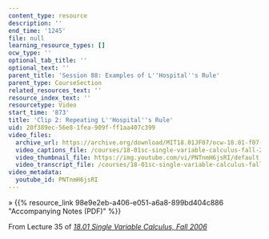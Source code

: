 ```yaml
---
content_type: resource
description: ''
end_time: '1245'
file: null
learning_resource_types: []
ocw_type: ''
optional_tab_title: ''
optional_text: ''
parent_title: 'Session 88: Examples of L''Hospital''s Rule'
parent_type: CourseSection
related_resources_text: ''
resource_index_text: ''
resourcetype: Video
start_time: '873'
title: 'Clip 2: Repeating L''Hospital''s Rule'
uid: 20f389ec-56e8-1fea-909f-ff1aa407c399
video_files:
  archive_url: https://archive.org/download/MIT18.01JF07/ocw-18.01-f07-lec35_300k.mp4
  video_captions_file: /courses/18-01sc-single-variable-calculus-fall-2010/6fb83be3e5d05a87b11ea7d4dc45acdc_PNTnmH6jsRI.vtt
  video_thumbnail_file: https://img.youtube.com/vi/PNTnmH6jsRI/default.jpg
  video_transcript_file: /courses/18-01sc-single-variable-calculus-fall-2010/e110eebc37745e78a0492293ff665035_PNTnmH6jsRI.pdf
video_metadata:
  youtube_id: PNTnmH6jsRI
---
```


» {{% resource_link 98e9e2eb-a406-e051-a6a8-899bd404c886 "Accompanying Notes (PDF)" %}}

From Lecture 35 of [_18.01 Single Variable Calculus, Fall 2006_](/courses/18-01-single-variable-calculus-fall-2006/video_galleries/video-lectures)



